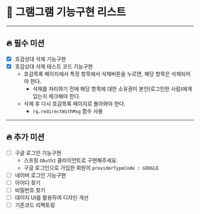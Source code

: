 # 🔎 그램그램 기능구현 리스트

---
## 🔥 필수 미션
- [X] 호감상대 삭제 기능구현
- [X] 호감상대 삭제 테스트 코드 기능구현
    - 호감목록 페이지에서 특정 항목에서 삭제버튼을 누르면, 해당 항목은 삭제되어야 한다.
        - 삭제를 처리하기 전에 해당 항목에 대한 소유권이 본인(로그인한 사람)에게 있는지 체크해야 한다.
    - 삭제 후 다시 호감목록 페이지로 돌아와야 한다.
        - `rq.redirectWithMsg` 함수 사용
---
## 🔥 추가 미션
- [ ] 구글 로그인 기능구현
    - 스프링 `OAuth2` 클라이언트로 구현해주세요.
    - 구글 로그인으로 가입한 회원의 `providerTypeCode : GOOGLE`
- [ ] 네이버 로그인 기능구현
- [ ] 아이디 찾기
- [ ] 비밀번호 찾기
- [ ] 데이지 UI를 활용하여 디자인 개선
- [ ] 기존코드 리펙토링
